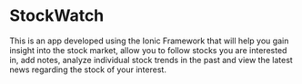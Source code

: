 # StockWatch
This is an app developed using the Ionic Framework that will help you gain insight into the stock market, allow you to follow stocks you are interested in, add notes, analyze individual stock trends in the past and view the latest news regarding the stock of your interest.
